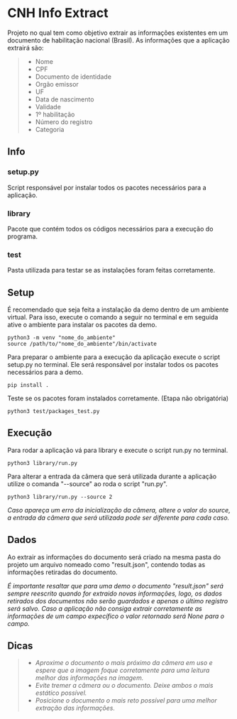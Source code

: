 # **CNH Info Extract**
Projeto no qual tem como objetivo extrair as informações existentes em um documento de habilitação nacional (Brasil).
As informações que a aplicação extrairá são:
>- Nome
>- CPF
>- Documento de identidade
>- Orgão emissor
>- UF
>- Data de nascimento
>- Validade
>- 1º habilitação
>- Número do registro
>- Categoria

## **Info**
### **setup.py**
Script responsável por instalar todos os pacotes necessários para a aplicação.
### **library**
Pacote que contém todos os códigos necessários para a execução do programa.
### **test**
Pasta utilizada para testar se as instalações foram feitas corretamente.

## **Setup**
É recomendado que seja feita a instalação da demo dentro de um ambiente virtual. Para isso, execute o comando a seguir no terminal e em seguida ative o ambiente para instalar os pacotes da demo.
```
python3 -m venv "nome_do_ambiente"
source /path/to/"nome_do_ambiente"/bin/activate
```
Para preparar o ambiente para a execução da aplicação execute o script setup.py no terminal. Ele será responsável por instalar todos os pacotes necessários para a demo.
```
pip install .
```
Teste se os pacotes foram instalados corretamente. (Etapa não obrigatória)
```
python3 test/packages_test.py
```
## **Execução**
Para rodar a aplicação vá para library e execute o script run.py no terminal.
```
python3 library/run.py
```
Para alterar a entrada da câmera que será utilizada durante a aplicação utilize o comanda "--source" ao roda o script "run.py".
```
python3 library/run.py --source 2
```
*Caso apareça um erro da inicialização da câmera, altere o valor do source, a entrada da câmera que será utilizada pode ser diferente para cada caso.*

## **Dados**
Ao extrair as informações do documento será criado na mesma pasta do projeto um arquivo nomeado como "result.json", contendo todas as informações retiradas do documento.

*É importante resaltar que para uma demo o documento "result.json" será sempre reescrito quando for extraido novas informações, logo, os dados retirados dos documentos não serão guardados e apenas o último registro será salvo. Caso a aplicação não consiga extrair corretamente as informações de um campo expecífico o valor retornado será None para o campo.*

## **Dicas**
>- *Aproxime o documento o mais próximo da câmera em uso e espere que a imagem foque corretamente para uma leitura melhor das informações na imagem.*
>- *Evite tremer a câmera ou o documento. Deixe ambos o mais estático possível.*
>- *Posicione o documento o mais reto possível para uma melhor extração das informações.*
